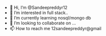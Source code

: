 - 👋 Hi, I’m @Sandeepreddyr12
- 👀 I’m interested in full stack.. 
- 🌱 I’m currently learning nosql/mongo db
- 💞️ I’m looking to collaborate on ...
- 📫 How to reach me 12sandeepreddyr@gmail

<!---
Sandeepreddyr12/Sandeepreddyr12 is a ✨ special ✨ repository because its `README.md` (this file) appears on your GitHub profile.
You can click the Preview link to take a look at your changes.
--->
